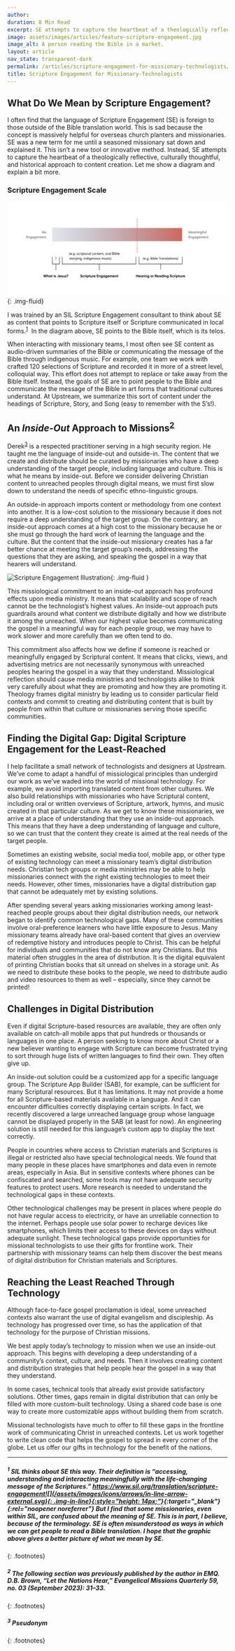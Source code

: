 ```yaml
---
author:
duration: 8 Min Read
excerpt: SE attempts to capture the heartbeat of a theologically reflective, culturally thoughtful, and historical approach to content creation...
image: assets/images/articles/feature-scripture-engagement.jpg
image_alt: A person reading the Bible in a market.
layout: article
nav_state: transparent-dark
permalink: /articles/scripture-engagement-for-missionary-technologists/
title: Scripture Engagement for Missionary-Technologists
---
```


## What Do We Mean by Scripture Engagement?

I often find that the language of Scripture Engagement (SE) is foreign to those outside of the Bible translation world. This is sad because the concept is massively helpful for overseas church planters and missionaries. SE was a new term for me until a seasoned missionary sat down and explained it. This isn’t a new tool or innovative method. Instead, SE attempts to capture the heartbeat of a theologically reflective, culturally thoughtful, and historical approach to content creation. Let me show a diagram and explain a bit more.

### Scripture Engagement Scale

![Scripture Engagement Scale](/assets/images/articles/Scripture-Engagement-Scale@2x.png){: .img-fluid}

I was trained by an SIL Scripture Engagement consultant to think about SE as content that points to Scripture itself or Scripture communicated in local forms.<sup>[1](#1-sil-thinks-about-se-this-way-their-definition-is-accessing-understanding-and-interacting-meaningfully-with-the-life-changing-message-of-the-scriptures-httpswwwsilorgtranslationscripture-engagement-but-i-find-that-some-missionaries-even-within-sil-are-confused-about-the-meaning-of-se-this-is-in-part-i-believe-because-of-the-terminology-se-is-often-misunderstood-as-ways-in-which-we-can-get-people-to-read-a-bible-translation-i-hope-that-the-graphic-above-gives-a-better-picture-of-what-we-mean-by-se)</sup>  In the diagram above, SE points to the Bible itself, which is its telos. 

When interacting with missionary teams, I most often see SE content as audio-driven summaries of the Bible or communicating the message of the Bible through indigenous music. For example, one team we work with crafted 120 selections of Scripture and recorded it in more of a street level, colloquial way. This effort does not attempt to replace or take away from the Bible itself. Instead, the goals of SE are to point people to the Bible and communicate the message of the Bible in art forms that traditional cultures understand. At Upstream, we summarize this sort of content under the headings of Scripture, Story, and Song (easy to remember with the S’s!).

## An _Inside-Out_ Approach to Missions<sup>[2](#2-the-following-section-was-previously-published-by-the-author-in-emq-db-brown-let-the-nations-hear-evangelical-missions-quarterly-59-no-03-september-2023-3133)</sup>

Derek<sup>[3](#3-pseudonym)</sup> is a respected practitioner serving in a high security region. He taught me the language of inside-out and outside-in. The content that we create and distribute should be curated by missionaries who have a deep understanding of the target people, including language and culture. This is what he means by inside-out. Before we consider delivering Christian content to unreached peoples through digital means, we must first slow down to understand the needs of specific ethno-linguistic groups.

An outside-in approach imports content or methodology from one context into another. It is a low-cost solution to the missionary because it does not require a deep understanding of the target group. On the contrary, an inside-out approach comes at a high cost to the missionary because he or she must go through the hard work of learning the language and the culture. But the content that the inside-out missionary creates has a far better chance at meeting the target group’s needs, addressing the questions that they are asking, and speaking the gospel in a way that hearers will understand.

![Scripture Engagement Illustration](/assets/images/articles/Blog_ScriptureEngagement.png){: .img-fluid }

This missiological commitment to an inside-out approach has profound effects upon media ministry. It means that scalability and scope of reach cannot be the technologist’s highest values. An inside-out approach puts guardrails around what content we distribute digitally and how we distribute it among the unreached. When our highest value becomes communicating the gospel in a meaningful way for each people group, we may have to work slower and more carefully than we often tend to do.

This commitment also affects how we define if someone is reached or meaningfully engaged by Scriptural content. It means that clicks, views, and advertising metrics are not necessarily synonymous with unreached peoples hearing the gospel in a way that they understand. Missiological reflection should cause media ministries and technologists alike to think very carefully about what they are promoting and how they are promoting it. Theology frames digital ministry by leading us to consider particular field contexts and commit to creating and distributing content that is built by people from within that culture or missionaries serving those specific communities.

## Finding the Digital Gap: Digital Scripture Engagement for the Least-Reached

I help facilitate a small network of technologists and designers at Upstream. We’ve come to adapt a handful of missiological principles than undergird our work as we’ve waded into the world of missional technology. For example, we avoid importing translated content from other cultures. We also build relationships with missionaries who have Scriptural content, including oral or written overviews of Scripture, artwork, hymns, and music created in that particular culture. As we get to know these missionaries, we arrive at a place of understanding that they use an inside-out approach. This means that they have a deep understanding of language and culture, so we can trust that the content they create is aimed at the real needs of the target people. 

Sometimes an existing website, social media tool, mobile app, or other type of existing technology can meet a missionary team’s digital distribution needs. Christian tech groups or media ministries may be able to help missionaries connect with the right existing technologies to meet their needs. However, other times, missionaries have a digital distribution gap that cannot be adequately met by existing solutions. 

After spending several years asking missionaries working among least-reached people groups about their digital distribution needs, our network began to identify common technological gaps. Many of these communities involve oral-preference learners who have little exposure to Jesus. Many missionary teams already have oral-based content that gives an overview of redemptive history and introduces people to Christ. This can be helpful for individuals and communities that do not know any Christians. But this material often struggles in the area of distribution. It is the digital equivalent of printing Christian books that sit unread on shelves in a storage unit. As we need to distribute these books to the people, we need to distribute audio and video resources to them as well – especially, since they cannot be printed!

## Challenges in Digital Distribution

Even if digital Scripture-based resources are available, they are often only available on catch-all mobile apps that put hundreds or thousands or languages in one place. A person seeking to know more about Christ or a new believer wanting to engage with Scripture can become frustrated trying to sort through huge lists of written languages to find their own. They often give up.

An inside-out solution could be a customized app for a specific language group. The Scripture App Builder (SAB), for example, can be sufficient for many Scriptural resources. But it has limitations. It may not provide a home for all Scripture-based materials available in a language. And it can encounter difficulties correctly displaying certain scripts. In fact, we recently discovered a large unreached language group whose language cannot be displayed properly in the SAB (at least for now). An engineering solution is still needed for this language’s custom app to display the text correctly. 

People in countries where access to Christian materials and Scriptures is illegal or restricted also have special technological needs. We found that many people in these places have smartphones and data even in remote areas, especially in Asia. But in sensitive contexts where phones can be confiscated and searched, some tools may not have adequate security features to protect users. More research is needed to understand the technological gaps in these contexts.

Other technological challenges may be present in places where people do not have regular access to electricity, or have an unreliable connection to the internet. Perhaps people use solar power to recharge devices like smartphones, which limits their access to these devices on days without adequate sunlight. These technological gaps provide opportunities for missional technologists to use their gifts for frontline work. Their partnership with missionary teams can help them discover the best means of digital distribution for Christian materials and Scriptures.

## Reaching the Least Reached Through Technology

Although face-to-face gospel proclamation is ideal, some unreached contexts also warrant the use of digital evangelism and discipleship. As technology has progressed over time, so has the application of that technology for the purpose of Christian missions. 

We best apply today’s technology to mission when we use an inside-out approach. This begins with developing a deep understanding of a community’s context, culture, and needs. Then it involves creating content and distribution strategies that help people hear the gospel in a way that they understand. 

In some cases, technical tools that already exist provide satisfactory solutions. Other times, gaps remain in digital distribution that can only be filled with more custom-built technology. Using a shared code base is one way to create more customizable apps without building them from scratch. 

Missional technologists have much to offer to fill these gaps in the frontline work of communicating Christ in unreached contexts. Let us work together to write clean code that helps the gospel to spread in every corner of the globe. Let us offer our gifts in technology for the benefit of the nations.

<hr class="footnote-separator">

##### <sup>1</sup> SIL thinks about SE this way. Their definition is “accessing, understanding and interacting meaningfully with the life-changing message of the Scriptures.” [https://www.sil.org/translation/scripture-engagement![](/assets/images/icons/arrows/in-line-arrow-external.svg){: .img-in-line}{:style="height: 14px;"}](https://www.sil.org/translation/scripture-engagement){:target="_blank"}{:rel="noopener noreferrer"} But I find that some missionaries, even within SIL, are confused about the meaning of SE. This is in part, I believe, because of the terminology. SE is often misunderstood as ways in which we can get people to read a Bible translation. I hope that the graphic above gives a better picture of what we mean by SE.
{: .footnotes}

##### <sup>2</sup> The following section was previously published by the author in EMQ. D.B. Brown, “Let the Nations Hear,” Evangelical Missions Quarterly 59, no. 03 (September 2023): 31–33.
{: .footnotes}

##### <sup>3</sup> Pseudonym
{: .footnotes}
